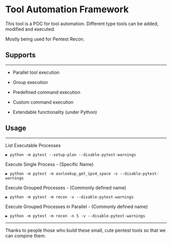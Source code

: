 Tool Automation Framework
=========================

This tool is a POC for tool automation. Different type tools can be added, modified and executed.

Mostly being used for Pentest Recon.

Supports
--------
----------------------------------------------
- Parallel tool execution

- Group execution

- Predefined command execution

- Custom command execution

- Extendable functionality (under Python)


Usage
-----
---------------------------------------------

List Executable Processes

```
▶ python -m pytest --setup-plan --disable-pytest-warnings
```


Execute Single Process - (Specific Name)

```
▶ python -m pytest -m asnlookup_get_ipv4_space -v --disable-pytest-warnings
```


Execute Grouped Processes - (Commonly defined name)

```
▶ python -m pytest -m recon -v --disable-pytest-warnings
```


Execute Grouped Processes in Parallel  - (Commonly defined name)

```
▶ python -m pytest -m recon -n 5 -v --disable-pytest-warnings
```

--------
Thanks to people those who build these small, cute pentest tools so that we can compine them.